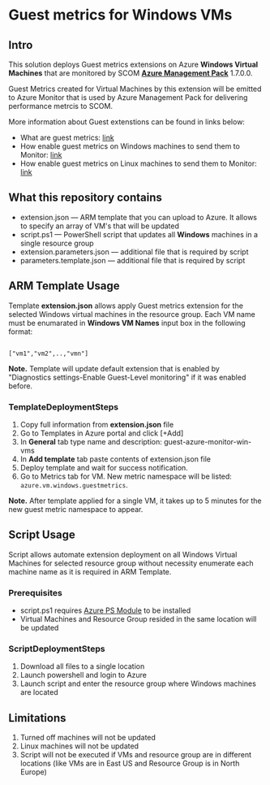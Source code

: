 # Guest metrics for Windows VMs 

## Intro
This solution deploys Guest metrics extensions on Azure **Windows Virtual Machines** that are monitored by SCOM [**Azure Management Pack**](https://www.microsoft.com/en-us/download/details.aspx?id=50013) 1.7.0.0.

Guest Metrics created for Virtual Machines by this extension will be emitted to Azure Monitor that is used by Azure Management Pack for delivering performance metrcis to SCOM. 

More information about Guest extenstions can be found in links below:
  + What are guest metrics: [link](https://docs.microsoft.com/en-us/azure/cost-management/azure-vm-extended-metrics)
  + How enable guest metrics on Windows machines to send them to Monitor: [link](https://docs.microsoft.com/en-us/azure/azure-monitor/platform/collect-custom-metrics-guestos-resource-manager-vm)
  + How enable guest metrics on Linux machines to send them to Monitor: [link](https://docs.microsoft.com/en-us/azure/azure-monitor/platform/collect-custom-metrics-linux-telegraf)

## What this repository contains
+ extension.json — ARM template that you can upload to Azure. It allows to specify an array of VM's that will be updated
+ script.ps1 — PowerShell script that updates all **Windows** machines in a single resource group
+ extension.parameters.json — additional file that is required by script
+ parameters.template.json — additional file that is required by script

## ARM Template Usage
Template **extension.json** allows apply Guest metrics extension for the selected Windows virtual machines in the resource group. 
Each VM name must be enumarated in **Windows VM Names** input box in the following format: 

                                                     ["vm1","vm2",..,"vmn"]

**Note.** Template will update default extension that is enabled by "Diagnostics settings-Enable Guest-Level monitoring" if it was enabled before.

### TemplateDeploymentSteps
1. Copy full information from **extension.json** file
2. Go to Templates in Azure portal and click [+Add]
3. In **General** tab type name and description: guest-azure-monitor-win-vms
4. In **Add template** tab paste contents of extension.json file
5. Deploy template and wait for success notification. 
6. Go to Metrics tab for VM. New metric namespace  will be listed: `azure.vm.windows.guestmetrics`. 

**Note.** After template applied for a single VM, it takes up to 5 minutes for the new guest metric namespace to appear. 

## Script Usage
Script allows automate extension deployment on all Windows Virtual Machines for selected resource group without necessity enumerate each machine name as it is required in ARM Template. 
### Prerequisites 
+ script.ps1 requires [Azure PS Module](https://docs.microsoft.com/en-us/powershell/azure/install-az-ps?view=azps-1.4.0) to be installed
+ Virtual Machines and Resource Group resided in the same location will be updated 

### ScriptDeploymentSteps
  1. Download all files to a single location
  2. Launch powershell and login to Azure
  3. Launch script and enter the resource group where Windows machines are located


## Limitations
  1. Turned off machines will not be updated
  2. Linux machines will not be updated
  3. Script will not be executed if VMs and resource group are in different locations (like VMs are in East US and Resource Group is in North Europe) 

